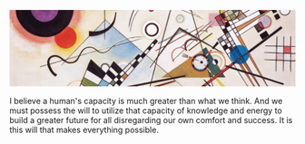 ![Wassily Kandinsky's Composition VIII](wkcompviii.jpg)

I believe a human's capacity is much greater than what we think. And we must possess the will to utilize that capacity of knowledge and energy to build a greater future for all disregarding our own comfort and success. It is this will that makes everything possible.
